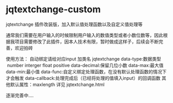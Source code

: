 # jqtextchange-custom
jqtextchange 插件改装版，加入默认值处理函数以及自定义值处理等

通常我们需要在用户输入的时候限制用户输入的数值类型或者小数位数等，因此根据我项目需要修改了此插件，因本人技术有限，暂时做成这样子，后续会不断完善，欢迎拍砖

使用方法：
自动绑定请给对应input 加类名 jqtextchange
data-type:数据类型  number interger float positive
data-decimal:保留几位小数
data-max:最大值 
data-min:最小值
data-func:自定义绑定处理函数，在没有默认处理函数的情况下才会触发
data-callback:处理完成后（已经将处理的值填入input）的回调函数
其他默认属性：maxlength
详见 jqtextchange.html

逐渐完善中....
